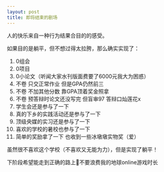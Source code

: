 ```yaml
---
layout: post
title: 即将结束的剧场
---
```

人的快乐来自一种行为结果合目的的感受。

如果目的是躺平，但不想过得太拉胯，那么确实实现了：

1. 0组会
2. 0项目
3. 0小论文（听闻大家水刊版面费要了6000元我大为困惑）
4. 不卷 只交正常作业 但是GPA仍然前三
5. 不卷 不加其他分数 靠GPA顶着奖金照拿
6. 不卷 预答辩时论文还没写完 但盲审97 答辩口灿莲花x
7. 学生会还是参与了一下 
8. 真的下乡的实践活动还是参与了一下
9. 顶级央媒的实习还是参与了一下
10. 喜欢的学校的暑校也参与了一下
11. 简单的奖励拿了一下 也收到一些冰墩墩实物奖（爱）

虽然很不喜欢这个学校（不喜欢又无能为力），但是实现了躺平！

下阶段希望能走到正确的路上🥺不要浪费我的地球online游戏时长

